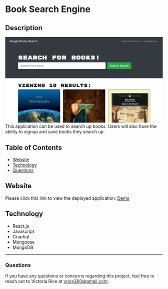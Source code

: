 # Book Search Engine

## Description 
![Homepage](./Develop/screenshot.png)
This application can be used to search up books. Users will also have the ability to signup and save books they search up. 

## Table of Contents 
* [Website](#Website)
* [Technology](#technology)
* [Questions](#Questions)

## Website
Please click this link to view the deployed application:
[Demo](https://book-search-engine-10.herokuapp.com/)

## Technology
* React.js
* Javascript
* Graphql
* Mongoose
* MongoDB

***

### Questions
If you have any questions or concerns regarding this project, feel free to reach out to Victoria Rice at vrice360@gmail.com.
